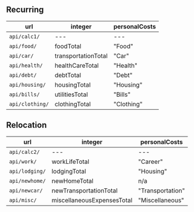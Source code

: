 ## Recurring

| url | integer | personalCosts |
| --- | --- | ---|
| `api/calc1/` | --- | --- |
| `api/food/` | foodTotal | "Food" |
| `api/car/` | transportationTotal |  "Car" |
| `api/health/` | healthCareTotal | "Health" |
| `api/debt/` | debtTotal | "Debt" |
| `api/housing/` | housingTotal | "Housing" |
| `api/bills/` | utilitiesTotal | "Bills" |
| `api/clothing/` | clothingTotal | "Clothing" | 


## Relocation

| url | integer | personalCosts |
| --- | --- | ---|
| `api/calc2/`  | --- | --- |
|  `api/work/`  | workLifeTotal | "Career" |
| `api/lodging/`  | lodgingTotal | "Housing" |
| `api/newhome/`  | newHomeTotal | n/a |
| `api/newcar/` | newTransportationTotal | "Transportation" |
| `api/misc/` | miscellaneousExpensesTotal | "Miscellaneous" |